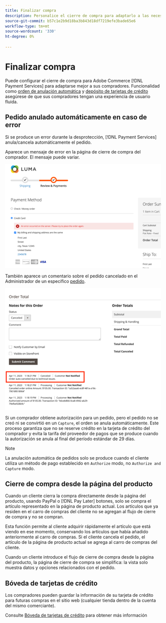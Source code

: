```yaml
---
title: Finalizar compra
description: Personalice el cierre de compra para adaptarlo a las necesidades de sus clientes.
source-git-commit: b57c1e2b9d18ba3b843d18df7219efe3bade65e6
workflow-type: tm+mt
source-wordcount: '330'
ht-degree: 0%

---
```



# Finalizar compra

Puede configurar el cierre de compra para Adobe Commerce [!DNL Payment Services] para adaptarse mejor a sus compradores. Funcionalidad como [orden de anulación automática](#order-auto-voided-if-error) y [depósito de tarjetas de crédito](#credit-card-vaulting) asegúrese de que sus compradores tengan una experiencia de usuario fluida.

## Pedido anulado automáticamente en caso de error

Si se produce un error durante la desprotección, [!DNL Payment Services] anula/cancela automáticamente el pedido.

Aparece un mensaje de error en la página de cierre de compra del comprador. El mensaje puede variar.

![Error al comprobar](assets/user-checkout-error.png "Error al retirar")

También aparece un comentario sobre el pedido cancelado en el Administrador de un específico [pedido](https://experienceleague.adobe.com/docs/commerce-admin/stores-sales/order-management/orders/orders.html?lang=en).

![Comentario de pedido cancelado en Administración para pedido](assets/admin-checkout-error.png "Comentario de pedido cancelado en Administración para pedido")

Si un comprador obtiene autorización para un pedido, pero el pedido no se creó ni se convirtió en un `Capture`, el orden se anula automáticamente. Este proceso garantiza que no se reserve crédito en la tarjeta de crédito del comprador y evita la tarifa del proveedor de pagos que se produce cuando la autorización se anula al final del período estándar de 29 días.

>[!NOTE]
>
>La anulación automática de pedidos solo se produce cuando el cliente utiliza un método de pago establecido en `Authorize` modo, no `Authorize and Capture` modo.

## Cierre de compra desde la página del producto

Cuando un cliente cierra la compra directamente desde la página del producto, usando PayPal o [!DNL Pay Later] botones, solo se compra el artículo representado en la página de producto actual. Los artículos que ya residen en el carro de compras del cliente no se agregan al flujo de cierre de compra y no se compran.

Esta función permite al cliente adquirir rápidamente el artículo que está viendo en ese momento, conservando los artículos que había añadido anteriormente al carro de compras.
Si el cliente cancela el pedido, el artículo de la página de producto actual se agrega al carro de compras del cliente.

Cuando un cliente introduce el flujo de cierre de compra desde la página del producto, la página de cierre de compra se simplifica: la vista solo muestra datos y opciones relacionados con el pedido.

## Bóveda de tarjetas de crédito

Los compradores pueden guardar la información de su tarjeta de crédito para futuras compras en el sitio web (cualquier tienda dentro de la cuenta del mismo comerciante).

Consulte [Bóveda de tarjetas de crédito](vaulting.md) para obtener más información
